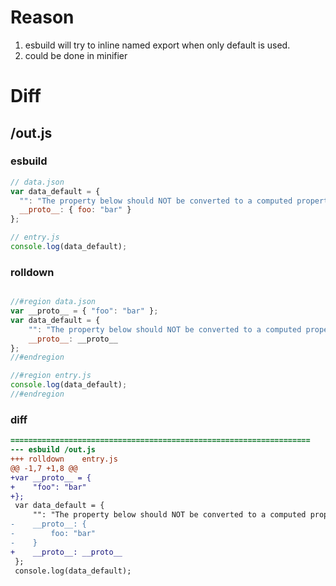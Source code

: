 # Reason
1. esbuild will try to inline named export when only default is used.
2. could be done in minifier
# Diff
## /out.js
### esbuild
```js
// data.json
var data_default = {
  "": "The property below should NOT be converted to a computed property for ES5:",
  __proto__: { foo: "bar" }
};

// entry.js
console.log(data_default);
```
### rolldown
```js

//#region data.json
var __proto__ = { "foo": "bar" };
var data_default = {
	"": "The property below should NOT be converted to a computed property for ES5:",
	__proto__: __proto__
};
//#endregion

//#region entry.js
console.log(data_default);
//#endregion

```
### diff
```diff
===================================================================
--- esbuild	/out.js
+++ rolldown	entry.js
@@ -1,7 +1,8 @@
+var __proto__ = {
+    "foo": "bar"
+};
 var data_default = {
     "": "The property below should NOT be converted to a computed property for ES5:",
-    __proto__: {
-        foo: "bar"
-    }
+    __proto__: __proto__
 };
 console.log(data_default);

```